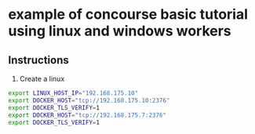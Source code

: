 # example of concourse basic tutorial using linux and windows workers

## Instructions
1. Create a linux 

```bash
export LINUX_HOST_IP="192.168.175.10"
export DOCKER_HOST="tcp://192.168.175.10:2376" 
export DOCKER_TLS_VERIFY=1
export DOCKER_HOST="tcp://192.168.175.7:2376"
export DOCKER_TLS_VERIFY=1
```
